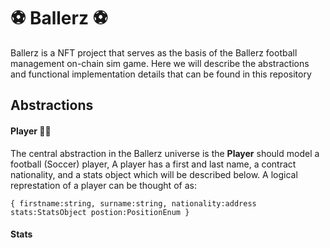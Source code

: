 # ⚽ Ballerz ⚽
Ballerz is a NFT project that serves as the basis of the Ballerz football management on-chain sim game. 
Here we will describe the abstractions and functional implementation details that can be found in this repository 
## Abstractions
#### Player 🤾‍♂️
The central abstraction in the Ballerz universe is the **Player** should model a football (Soccer) player, A player has a first and last name, a contract nationality, and a stats object which will be described below. A logical represtation of a player can be thought of as:

`{
	firstname:string,
	surname:string,
	nationality:address
	stats:StatsObject
    postion:PositionEnum
}`

#### Stats
